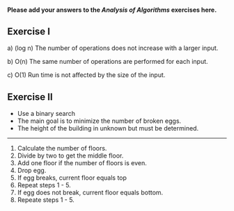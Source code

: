 #### Please add your answers to the ***Analysis of  Algorithms*** exercises here.

## Exercise I

a) (log n) The number of operations does not increase with a larger input. 

b) O(n) The same number of operations are performed for each input. 

c) O(1) Run time is not affected by the size of the input. 

## Exercise II
- Use a binary search
- The main goal is to minimize the number of broken eggs. 
- The height of the building in unknown but must be determined. 
---
1. Calculate the number of floors. 
2. Divide by two to get the middle floor. 
3. Add one floor if the number of floors is even. 
4. Drop egg.
5. If egg breaks, current floor equals top
6. Repeat steps 1 - 5.  
7. If egg does not break, current floor equals bottom.
8. Repeate steps 1 - 5.

